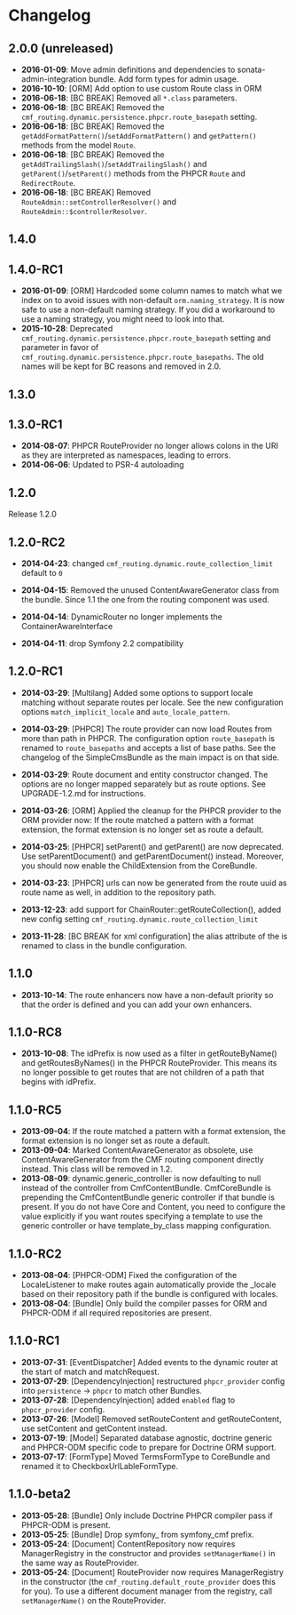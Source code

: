 Changelog
=========

2.0.0 (unreleased)
------------------

* **2016-01-09**: Move admin definitions and dependencies to sonata-admin-integration bundle. Add form types for admin
  usage.
 * **2016-10-10**: [ORM] Add option to use custom Route class in ORM
 * **2016-06-18**: [BC BREAK] Removed all `*.class` parameters.
 * **2016-06-18**: [BC BREAK] Removed the `cmf_routing.dynamic.persistence.phpcr.route_basepath`
   setting.
 * **2016-06-18**: [BC BREAK] Removed the `getAddFormatPattern()`/`setAddFormatPattern()`
   and `getPattern()` methods from the model `Route`.
 * **2016-06-18**: [BC BREAK] Removed the `getAddTrailingSlash()`/`setAddTrailingSlash()`
   and `getParent()`/`setParent()` methods from the PHPCR `Route` and `RedirectRoute`.
 * **2016-06-18**: [BC BREAK] Removed `RouteAdmin::setControllerResolver()` and
   `RouteAdmin::$controllerResolver`.

1.4.0
-----

1.4.0-RC1
---------

* **2016-01-09**: [ORM] Hardcoded some column names to match what we index on to avoid
  issues with non-default `orm.naming_strategy`. It is now safe to use a non-default
  naming strategy. If you did a workaround to use a naming strategy, you might need to
  look into that.
* **2015-10-28**: Deprecated `cmf_routing.dynamic.persistence.phpcr.route_basepath`
  setting and parameter in favor of `cmf_routing.dynamic.persistence.phpcr.route_basepaths`.
  The old names will be kept for BC reasons and removed in 2.0.

1.3.0
-----

1.3.0-RC1
---------

* **2014-08-07**: PHPCR RouteProvider no longer allows colons in the URI as they are
  interpreted as namespaces, leading to errors.
* **2014-06-06**: Updated to PSR-4 autoloading

1.2.0
-----

Release 1.2.0

1.2.0-RC2
---------

* **2014-04-23**: changed ``cmf_routing.dynamic.route_collection_limit`` default to ``0``

* **2014-04-15**: Removed the unused ContentAwareGenerator class from the
  bundle. Since 1.1 the one from the routing component was used.

* **2014-04-14**: DynamicRouter no longer implements the ContainerAwareInterface
* **2014-04-11**: drop Symfony 2.2 compatibility

1.2.0-RC1
---------

* **2014-03-29**: [Multilang] Added some options to support locale matching
  without separate routes per locale. See the new configuration options
  `match_implicit_locale` and `auto_locale_pattern`.

* **2014-03-29**: [PHPCR] The route provider can now load Routes from more than
  path in PHPCR. The configuration option `route_basepath` is renamed to
  `route_basepaths` and accepts a list of base paths. See the changelog of
  the SimpleCmsBundle as the main impact is on that side.

* **2014-03-29**: Route document and entity constructor changed. The options
  are no longer mapped separately but as route options. See UPGRADE-1.2.md for
  instructions.

* **2014-03-26**: [ORM] Applied the cleanup for the PHPCR provider to the ORM
  provider now: If the route matched a pattern with a format extension, the
  format extension is no longer set as route a default.

* **2014-03-25**: [PHPCR] setParent() and getParent() are now deprecated.
  Use setParentDocument() and getParentDocument() instead.
  Moreover, you should now enable the ChildExtension from the CoreBundle.

* **2014-03-23**: [PHPCR] urls can now be generated from the route
  uuid as route name as well, in addition to the repository path.

* **2013-12-23**: add support for ChainRouter::getRouteCollection(), added new
  config setting ``cmf_routing.dynamic.route_collection_limit``

* **2013-11-28**: [BC BREAK for xml configuration] the alias attribute of the
  <template-by-class> is renamed to class in the bundle configuration.

1.1.0
-----

* **2013-10-14**: The route enhancers now have a non-default priority so that
  the order is defined and you can add your own enhancers.

1.1.0-RC8
---------

* **2013-10-08**: The idPrefix is now used as a filter in getRouteByName() and
  getRoutesByNames() in the PHPCR RouteProvider. This means its no longer
  possible to get routes that are not children of a path that begins with
  idPrefix.

1.1.0-RC5
---------

* **2013-09-04**: If the route matched a pattern with a format extension, the
  format extension is no longer set as route a default.
* **2013-09-04**: Marked ContentAwareGenerator as obsolete, use
  ContentAwareGenerator from the CMF routing component directly instead. This
  class will be removed in 1.2.
* **2013-08-09**: dynamic.generic_controller is now defaulting to null instead
  of the controller from CmfContentBundle. CmfCoreBundle is prepending the
  CmfContentBundle generic controller if that bundle is present. If you do not
  have Core and Content, you need to configure the value explicitly if you want
  routes specifying a template to use the generic controller or have
  template_by_class mapping configuration.

1.1.0-RC2
---------

* **2013-08-04**: [PHPCR-ODM] Fixed the configuration of the LocaleListener to
  make routes again automatically provide the _locale based on their repository
  path if the bundle is configured with locales.
* **2013-08-04**: [Bundle] Only build the compiler passes for ORM and PHPCR-ODM
  if all required repositories are present.

1.1.0-RC1
---------

* **2013-07-31**: [EventDispatcher] Added events to the dynamic router at the
  start of match and matchRequest.
* **2013-07-29**: [DependencyInjection] restructured `phpcr_provider` config
  into `persistence` -> `phpcr` to match other Bundles.
* **2013-07-28**: [DependencyInjection] added `enabled` flag to
  `phpcr_provider` config.
* **2013-07-26**: [Model] Removed setRouteContent and getRouteContent, use
  setContent and getContent instead.
* **2013-07-19**: [Model] Separated database agnostic, doctrine generic and
  PHPCR-ODM specific code to prepare for Doctrine ORM support.
* **2013-07-17**: [FormType] Moved TermsFormType to CoreBundle and renamed it
  to CheckboxUrlLableFormType.

1.1.0-beta2
-----------

* **2013-05-28**: [Bundle] Only include Doctrine PHPCR compiler pass if
  PHPCR-ODM is present.
* **2013-05-25**: [Bundle] Drop symfony_ from symfony_cmf prefix.
* **2013-05-24**: [Document] ContentRepository now requires ManagerRegistry in
  the constructor and provides `setManagerName()` in the same way as
  RouteProvider.
* **2013-05-24**: [Document] RouteProvider now requires ManagerRegistry in the
  constructor (the `cmf_routing.default_route_provider` does this for you). To
  use a different document manager from the registry, call `setManagerName()`
  on the RouteProvider.
